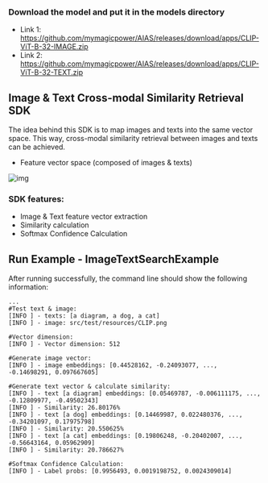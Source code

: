 
### Download the model and put it in the models directory
- Link 1: https://github.com/mymagicpower/AIAS/releases/download/apps/CLIP-ViT-B-32-IMAGE.zip
- Link 2: https://github.com/mymagicpower/AIAS/releases/download/apps/CLIP-ViT-B-32-TEXT.zip

## Image & Text Cross-modal Similarity Retrieval SDK
The idea behind this SDK is to map images and texts into the same vector space. This way, cross-modal similarity retrieval between images and texts can be achieved.

- Feature vector space (composed of images & texts)

![img](https://aias-home.oss-cn-beijing.aliyuncs.com/AIAS/nlp_sdks/clip_Imagesearch.png)

### SDK features:

- Image & Text feature vector extraction
- Similarity calculation
- Softmax Confidence Calculation

## Run Example - ImageTextSearchExample

After running successfully, the command line should show the following information:
```text
...
#Test text & image:
[INFO ] - texts: [a diagram, a dog, a cat]
[INFO ] - image: src/test/resources/CLIP.png

#Vector dimension:
[INFO ] - Vector dimension: 512

#Generate image vector:
[INFO ] - image embeddings: [0.44528162, -0.24093077, ..., -0.14698291, 0.097667605]

#Generate text vector & calculate similarity:
[INFO ] - text [a diagram] embeddings: [0.05469787, -0.006111175, ..., -0.12809977, -0.49502343]
[INFO ] - Similarity: 26.80176%
[INFO ] - text [a dog] embeddings: [0.14469987, 0.022480376, ..., -0.34201097, 0.17975798]
[INFO ] - Similarity: 20.550625%
[INFO ] - text [a cat] embeddings: [0.19806248, -0.20402007, ..., -0.56643164, 0.05962909]
[INFO ] - Similarity: 20.786627%

#Softmax Confidence Calculation:
[INFO ] - Label probs: [0.9956493, 0.0019198752, 0.0024309014]

```